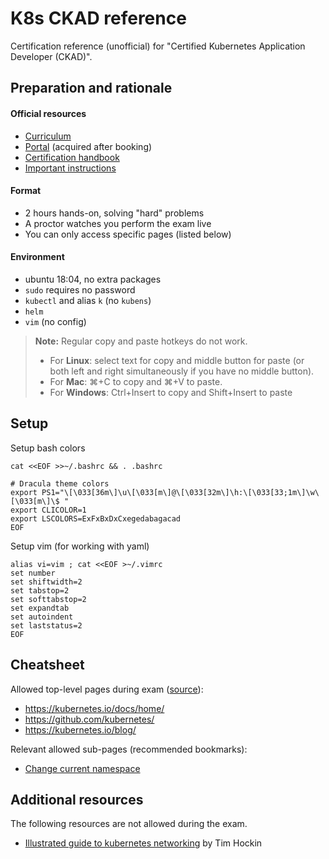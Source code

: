 # K8s CKAD reference

Certification reference (unofficial) for "Certified Kubernetes Application Developer (CKAD)".

## Preparation and rationale

#### Official resources

- [Curriculum](https://github.com/cncf/curriculum)
- [Portal](https://trainingportal.linuxfoundation.org/learn/dashboard) (acquired after booking)
- [Certification handbook](https://docs.linuxfoundation.org/tc-docs/certification/lf-candidate-handbook)
- [Important instructions](https://docs.linuxfoundation.org/tc-docs/certification/tips-cka-and-ckad)

#### Format

- 2 hours hands-on, solving "hard" problems
- A proctor watches you perform the exam live
- You can only access specific pages (listed below)

#### Environment

- ubuntu 18:04, no extra packages
- `sudo` requires no password
- `kubectl` and alias `k` (no `kubens`)
- `helm`
- `vim` (no config)

> **Note:** Regular copy and paste hotkeys do not work.
> - For **Linux**: select text for copy and middle button for paste (or both left and right simultaneously if you have no middle button).
> - For **Mac**: ⌘+C to copy and ⌘+V to paste.
> - For **Windows**: Ctrl+Insert to copy and Shift+Insert to paste

## Setup

Setup bash colors

```shell
cat <<EOF >>~/.bashrc && . .bashrc

# Dracula theme colors
export PS1="\[\033[36m\]\u\[\033[m\]@\[\033[32m\]\h:\[\033[33;1m\]\w\[\033[m\]\$ "
export CLICOLOR=1
export LSCOLORS=ExFxBxDxCxegedabagacad
EOF
```

Setup vim (for working with yaml)

```shell
alias vi=vim ; cat <<EOF >~/.vimrc
set number
set shiftwidth=2
set tabstop=2
set softtabstop=2
set expandtab
set autoindent
set laststatus=2
EOF
```

## Cheatsheet

Allowed top-level pages during exam ([source](https://docs.linuxfoundation.org/tc-docs/certification/certification-resources-allowed#certified-kubernetes-administrator-cka-and-certified-kubernetes-application-developer-ckad)):

- https://kubernetes.io/docs/home/
- https://github.com/kubernetes/
- https://kubernetes.io/blog/

Relevant allowed sub-pages (recommended bookmarks):

- [Change current namespace](https://kubernetes.io/docs/concepts/overview/working-with-objects/namespaces/#setting-the-namespace-preference)

## Additional resources

The following resources are not allowed during the exam.

- [Illustrated guide to kubernetes networking](https://speakerdeck.com/thockin/illustrated-guide-to-kubernetes-networking) by Tim Hockin

